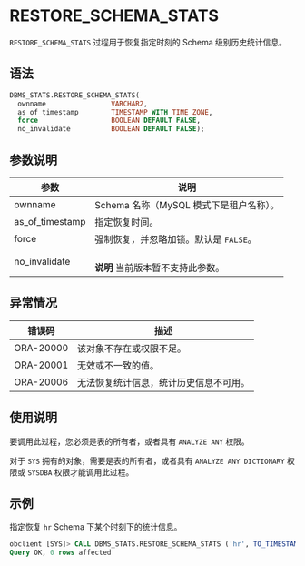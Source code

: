 # RESTORE_SCHEMA_STATS 

`RESTORE_SCHEMA_STATS` 过程用于恢复指定时刻的 Schema 级别历史统计信息。

## 语法 

```sql
DBMS_STATS.RESTORE_SCHEMA_STATS( 
  ownname                VARCHAR2, 
  as_of_timestamp        TIMESTAMP WITH TIME ZONE, 
  force                  BOOLEAN DEFAULT FALSE,
  no_invalidate          BOOLEAN DEFAULT FALSE);
```



## 参数说明 

|       参数        |           说明            |
|-----------------|-------------------------|
| ownname         | Schema 名称（MySQL 模式下是租户名称）。              |
| as_of_timestamp | 指定恢复时间。                 |
| force           | 强制恢复，并忽略加锁。默认是 `FALSE`。 |
| no_invalidate   | <br>**说明** 当前版本暂不支持此参数。 </br>    |



## 异常情况 

|    错误码    |         描述       |
|-----------|---------------------|
| ORA-20000 | 该对象不存在或权限不足。      |
| ORA-20001 | 无效或不一致的值。           |
| ORA-20006 | 无法恢复统计信息，统计历史信息不可用。 |



## 使用说明 

要调用此过程，您必须是表的所有者，或者具有 `ANALYZE ANY` 权限。

对于 `SYS` 拥有的对象，需要是表的所有者，或者具有 `ANALYZE ANY DICTIONARY` 权限或 `SYSDBA` 权限才能调用此过程。

## 示例 

指定恢复 `hr` Schema 下某个时刻下的统计信息。

```sql
obclient [SYS]> CALL DBMS_STATS.RESTORE_SCHEMA_STATS ('hr', TO_TIMESTAMP('2021-09-26 19:02:12.675729', 'YYYY-MM-DD HH24:MI:SS.FF'));
Query OK, 0 rows affected 
```
